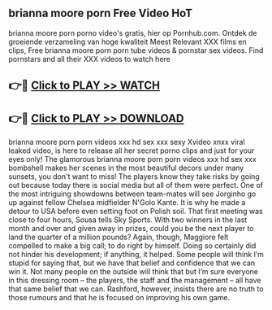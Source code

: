 ## brianna moore porn Free Video HoT 

brianna moore porn porno video's gratis, hier op Pornhub.com. Ontdek de groeiende verzameling van hoge kwaliteit Meest Relevant XXX films en clips,
Free brianna moore porn porn tube videos & pornstar sex videos. Find pornstars and all their XXX videos to watch here


## 👉🔴 [Click to PLAY >> WATCH](http://us.freeplayer.one?title=brianna_moore_porn&ref=16D)

## 👉🔴 [Click to PLAY >> DOWNLOAD](http://us.freeplayer.one?title=brianna_moore_porn&ref=16D)


brianna moore porn porn videos xxx hd sex xxx sexy Xvideo xnxx viral leaked video, is here to release all her secret porno clips and just for your eyes only! The glamorous brianna moore porn porn videos xxx hd sex xxx bombshell makes her scenes in the most beautiful decors under many sunsets, you don't want to miss! The players know they take risks by going out because today there is social media but all of them were perfect. One of the most intriguing showdowns between team-mates will see Jorginho go up against fellow Chelsea midfielder N'Golo Kante. It is why he made a detour to USA before even setting foot on Polish soil. That first meeting was close to four hours, Sousa tells Sky Sports. With two winners in the last month and over and given away in prizes, could you be the next player to land the quarter of a million pounds? Again, though, Maggiore felt compelled to make a big call; to do right by himself. Doing so certainly did not hinder his development; if anything, it helped. Some people will think I’m stupid for saying that, but we have that belief and confidence that we can win it. Not many people on the outside will think that but I’m sure everyone in this dressing room – the players, the staff and the management – all have that same belief that we can. Rashford, however, insists there are no truth to those rumours and that he is focused on improving his own game.